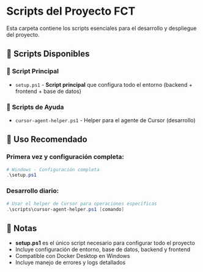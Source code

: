 # Scripts del Proyecto FCT

Esta carpeta contiene los scripts esenciales para el desarrollo y despliegue del proyecto.

## 📁 Scripts Disponibles

### 🚀 **Script Principal**
- `setup.ps1` - **Script principal** que configura todo el entorno (backend + frontend + base de datos)

### 🔧 **Scripts de Ayuda**
- `cursor-agent-helper.ps1` - Helper para el agente de Cursor (desarrollo)

## 🎯 **Uso Recomendado**

### **Primera vez y configuración completa:**
```powershell
# Windows - Configuración completa
.\setup.ps1
```

### **Desarrollo diario:**
```powershell
# Usar el helper de Cursor para operaciones específicas
.\scripts\cursor-agent-helper.ps1 [comando]
```

## 📝 **Notas**

- **setup.ps1** es el único script necesario para configurar todo el proyecto
- Incluye configuración de entorno, base de datos, backend y frontend
- Compatible con Docker Desktop en Windows
- Incluye manejo de errores y logs detallados
